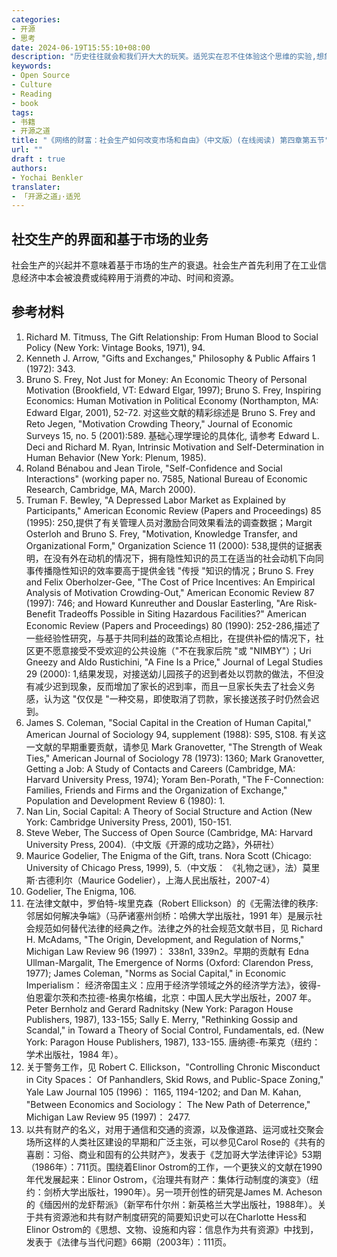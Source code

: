 ```yaml
---
categories:
- 开源
- 思考
date: 2024-06-19T15:55:10+08:00
description: "历史往往就会和我们开大大的玩笑。适兕实在忍不住体验这个思维的实验,想象虚拟的历史，于是尝试花几个月的时间翻译。Enjoy！Happy Reading～"
keywords:
- Open Source
- Culture
- Reading
- book
tags:
- 书籍
- 开源之道
title: "《网络的财富：社会生产如何改变市场和自由》（中文版）(在线阅读) 第四章第五节"
url: ""
draft : true
authors:
- Yochai Benkler
translater:
- 「开源之道」·适兕
---
```


## 社交生产的界面和基于市场的业务

社会生产的兴起并不意味着基于市场的生产的衰退。社会生产首先利用了在工业信息经济中本会被浪费或纯粹用于消费的冲动、时间和资源。

## 参考材料

1. Richard M. Titmuss, The Gift Relationship: From Human Blood to Social Policy (New York: Vintage Books, 1971), 94.
2. Kenneth J. Arrow, "Gifts and Exchanges," Philosophy & Public Affairs 1 (1972): 343.
3. Bruno S. Frey, Not Just for Money: An Economic Theory of Personal Motivation (Brookfield, VT: Edward Elgar, 1997); Bruno S. Frey, Inspiring Economics: Human Motivation in Political Economy (Northampton, MA: Edward Elgar, 2001), 52-72. 对这些文献的精彩综述是 Bruno S. Frey and Reto Jegen, "Motivation Crowding Theory," Journal of Economic Surveys 15, no. 5 (2001):589. 基础心理学理论的具体化, 请参考 Edward L. Deci and Richard M. Ryan, Intrinsic Motivation and Self-Determination in Human Behavior (New York: Plenum, 1985).
4. Roland Bénabou and Jean Tirole, "Self-Confidence and Social Interactions" (working paper no. 7585, National Bureau of Economic Research, Cambridge, MA, March 2000).
5. Truman F. Bewley, "A Depressed Labor Market as Explained by Participants," American Economic Review (Papers and Proceedings) 85 (1995): 250,提供了有关管理人员对激励合同效果看法的调查数据；Margit Osterloh and Bruno S. Frey, "Motivation, Knowledge Transfer, and Organizational Form," Organization Science 11 (2000): 538,提供的证据表明，在没有外在动机的情况下，拥有隐性知识的员工在适当的社会动机下向同事传播隐性知识的效率要高于提供金钱 "传授 "知识的情况；Bruno S. Frey and Felix Oberholzer-Gee, "The Cost of Price Incentives: An Empirical Analysis of Motivation Crowding-Out," American Economic Review 87 (1997): 746; and Howard Kunreuther and Douslar Easterling, "Are Risk-Benefit Tradeoffs Possible in Siting Hazardous Facilities?" American Economic Review (Papers and Proceedings) 80 (1990): 252-286,描述了一些经验性研究，与基于共同利益的政策论点相比，在提供补偿的情况下，社区更不愿意接受不受欢迎的公共设施（"不在我家后院 "或 "NIMBY"）；Uri Gneezy and Aldo Rustichini, "A Fine Is a Price," Journal of Legal Studies 29 (2000): 1,结果发现，对接送幼儿园孩子的迟到者处以罚款的做法，不但没有减少迟到现象，反而增加了家长的迟到率，而且一旦家长失去了社会义务感，认为这 "仅仅是 "一种交易，即使取消了罚款，家长接送孩子时仍然会迟到。
6. James S. Coleman, "Social Capital in the Creation of Human Capital," American Journal of Sociology 94, supplement (1988): S95, S108. 有关这一文献的早期重要贡献，请参见 Mark Granovetter, "The Strength of Weak Ties," American Journal of Sociology 78 (1973): 1360; Mark Granovetter, Getting a Job: A Study of Contacts and Careers (Cambridge, MA: Harvard University Press, 1974); Yoram Ben-Porath, "The F-Connection: Families, Friends and Firms and the Organization of Exchange," Population and Development Review 6 (1980): 1.
7. Nan Lin, Social Capital: A Theory of Social Structure and Action (New York: Cambridge University Press, 2001), 150-151.
8. Steve Weber, The Success of Open Source (Cambridge, MA: Harvard University Press, 2004).（中文版《开源的成功之路》，外研社）
9. Maurice Godelier, The Enigma of the Gift, trans. Nora Scott (Chicago: University of Chicago Press, 1999), 5.（中文版： 《礼物之谜》，法）莫里斯·古德利尔（Maurice Godelier），上海人民出版社，2007-4）
10. Godelier, The Enigma, 106.
11. 在法律文献中，罗伯特-埃里克森（Robert Ellickson）的《无需法律的秩序:邻居如何解决争端》（马萨诸塞州剑桥：哈佛大学出版社，1991 年）是展示社会规范如何替代法律的经典之作。法律之外的社会规范文献书目，见 Richard H. McAdams, "The Origin, Development, and Regulation of Norms," Michigan Law Review 96 (1997)： 338n1, 339n2。早期的贡献有 Edna Ullman-Margalit, The Emergence of Norms (Oxford: Clarendon Press, 1977); James Coleman, "Norms as Social Capital," in Economic Imperialism： 经济帝国主义：应用于经济学领域之外的经济学方法》，彼得-伯恩霍尔茨和杰拉德-格奥尔格编，北京：中国人民大学出版社，2007 年。Peter Bernholz and Gerard Radnitsky (New York: Paragon House Publishers, 1987), 133-155; Sally E. Merry, "Rethinking Gossip and Scandal," in Toward a Theory of Social Control, Fundamentals, ed. (New York: Paragon House Publishers, 1987), 133-155. 唐纳德-布莱克（纽约：学术出版社，1984 年）。
12. 关于警务工作，见 Robert C. Ellickson，"Controlling Chronic Misconduct in City Spaces： Of Panhandlers, Skid Rows, and Public-Space Zoning," Yale Law Journal 105 (1996)： 1165, 1194-1202; and Dan M. Kahan, "Between Economics and Sociology： The New Path of Deterrence," Michigan Law Review 95 (1997)： 2477.
13. 以共有财产的名义，对用于通信和交通的资源，以及像道路、运河或社交聚会场所这样的人类社区建设的早期和广泛主张，可以参见Carol Rose的《共有的喜剧：习俗、商业和固有的公共财产》，发表于《芝加哥大学法律评论》53期（1986年）：711页。围绕着Elinor Ostrom的工作，一个更狭义的文献在1990年代发展起来：Elinor Ostrom，《治理共有财产：集体行动制度的演变》（纽约：剑桥大学出版社，1990年）。另一项开创性的研究是James M. Acheson的《缅因州的龙虾帮派》（新罕布什尔州：新英格兰大学出版社，1988年）。关于共有资源池和共有财产制度研究的简要知识史可以在Charlotte Hess和Elinor Ostrom的《思想、文物、设施和内容：信息作为共有资源》中找到，发表于《法律与当代问题》66期（2003年）：111页。